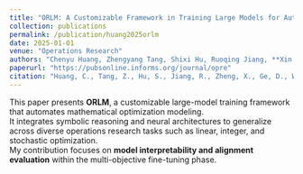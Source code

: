 ```yaml
---
title: "ORLM: A Customizable Framework in Training Large Models for Automated Optimization Modeling"
collection: publications
permalink: /publication/huang2025orlm
date: 2025-01-01
venue: "Operations Research"
authors: "Chenyu Huang, Zhengyang Tang, Shixi Hu, Ruoqing Jiang, **Xin Zheng**, Dongdong Ge, Benyou Wang, Zizhuo Wang"
paperurl: "https://pubsonline.informs.org/journal/opre"
citation: "Huang, C., Tang, Z., Hu, S., Jiang, R., Zheng, X., Ge, D., Wang, B., & Wang, Z. (2025). *ORLM: A customizable framework in training large models for automated optimization modeling*. Operations Research, INFORMS."
---
```

This paper presents **ORLM**, a customizable large-model training framework that automates mathematical optimization modeling.  
It integrates symbolic reasoning and neural architectures to generalize across diverse operations research tasks such as linear, integer, and stochastic optimization.  
My contribution focuses on **model interpretability and alignment evaluation** within the multi-objective fine-tuning phase.
